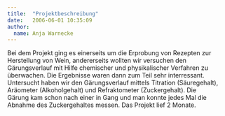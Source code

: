 ```yaml
---
title:  "Projektbeschreibung"
date:   2006-06-01 10:35:09
author: 
  name: Anja Warnecke
---
```


Bei dem Projekt ging es einerseits um die Erprobung von Rezepten zur  Herstellung von Wein, andererseits wollten wir versuchen den  Gärungsverlauf mit Hilfe chemischer und physikalischer Verfahren zu  überwachen. Die Ergebnisse waren dann zum Teil sehr interressant.  Untersucht haben wir den Gärungsverlauf mittels Titration (Säuregehalt),  Aräometer (Alkoholgehalt) und Refraktometer (Zuckergehalt). Die  Gärung kam schon nach einer in Gang und man konnte jedes Mal die Abnahme  des Zuckergehaltes messen. Das Projekt lief 2 Monate.